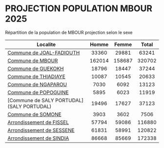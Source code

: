 # PROJECTION POPULATION MBOUR 2025
	
Répartition de la population de MBOUR projection selon le sexe
	
| Localite  | Homme | Femme | Total |
| --------- |:-----:|:-----:|:-----:|
| [Commune de JOAL-FADIOUTH](JOAL-FADIOUTH) | 33360 | 29881 | 63241 |
| [Commune de MBOUR](MBOUR) | 162014 | 158687 | 320702 |
| [Commune de GUEKOKH](GUEKOKH) | 18796 | 18447 | 37244 |
| [Commune de THIADIAYE](THIADIAYE) | 10087 | 10545 | 20633 |
| [Commune de NGAPAROU](NGAPAROU) | 7030 | 6092 | 13123 |
| [Commune de POPOGUINE](POPOGUINE) | 5895 | 6023 | 11919 |
| [Commune de SALY PORTUDAL](SALY PORTUDAL) | 19496 | 17627 | 37123 |
| [Commune de SOMONE](SOMONE) | 3903 | 3602 | 7506 |
| [Arrondissement de FISSEL](FISSEL) | 57794 | 59086 | 116880 |
| [Arrondissement de SESSENE](SESSENE) | 61831 | 58991 | 120822 |
| [Arrondissement de SINDIA](SINDIA) | 86668 | 85669 | 172338 |
